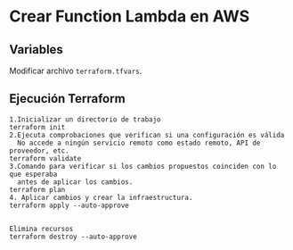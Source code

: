 # Crear Function Lambda en AWS

## Variables

Modificar archivo `terraform.tfvars`.


## Ejecución Terraform 

```
1.Inicializar un directorio de trabajo 
terraform init
2.Ejecuta comprobaciones que verifican si una configuración es válida 
  No accede a ningún servicio remoto como estado remoto, API de proveedor, etc.
terraform validate
3.Comando para verificar si los cambios propuestos coinciden con lo que esperaba
  antes de aplicar los cambios.
terraform plan
4. Aplicar cambios y crear la infraestructura.
terraform apply --auto-approve


Elimina recursos
terraform destroy --auto-approve

```

